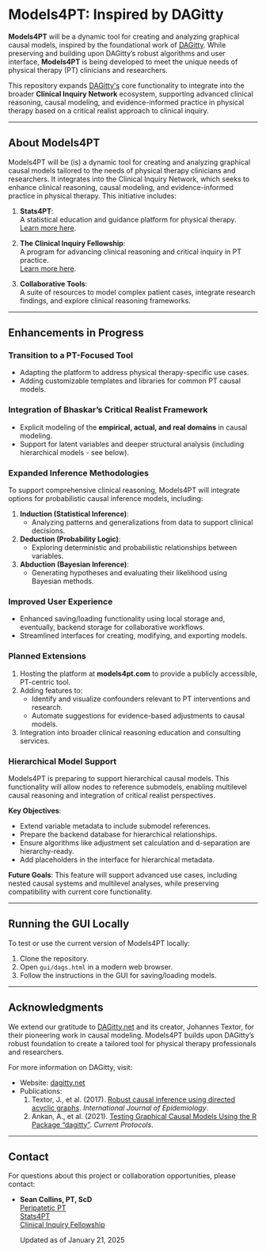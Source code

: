 # Models4PT: Inspired by DAGitty

**Models4PT** will be a dynamic tool for creating and analyzing graphical causal models, inspired by the foundational work of [DAGitty](https://dagitty.net). While preserving and building upon DAGitty’s robust algorithms and user interface, **Models4PT** is being developed to meet the unique needs of physical therapy (PT) clinicians and researchers.

This repository expands [DAGitty's](https://dagitty.net) core functionality to integrate into the broader **Clinical Inquiry Network** ecosystem, supporting advanced clinical reasoning, causal modeling, and evidence-informed practice in physical therapy based on a critical realist approach to clinical inquiry.

---

## **About Models4PT**

Models4PT will be (is) a dynamic tool for creating and analyzing graphical causal models tailored to the needs of physical therapy clinicians and researchers. It integrates into the Clinical Inquiry Network, which seeks to enhance clinical reasoning, causal modeling, and evidence-informed practice in physical therapy. This initiative includes:

1. **Stats4PT**:  
   A statistical education and guidance platform for physical therapy.  
   [Learn more here](https://peripateticpt.substack.com/p/welcome-to-stats4pt).

2. **The Clinical Inquiry Fellowship**:  
   A program for advancing clinical reasoning and critical inquiry in PT practice.  
   [Learn more here](https://peripateticpt.substack.com/p/clinical-inquiry-fellowship).

3. **Collaborative Tools**:  
   A suite of resources to model complex patient cases, integrate research findings, and explore clinical reasoning frameworks.

---

## **Enhancements in Progress**

### **Transition to a PT-Focused Tool**
- Adapting the platform to address physical therapy-specific use cases.
- Adding customizable templates and libraries for common PT causal models.

### **Integration of Bhaskar’s Critical Realist Framework**
- Explicit modeling of the **empirical, actual, and real domains** in causal modeling.
- Support for latent variables and deeper structural analysis (including hierarchical models - see below).

### **Expanded Inference Methodologies**
To support comprehensive clinical reasoning, Models4PT will integrate options for probabilistic causal inference models, including:
1. **Induction (Statistical Inference)**:  
   - Analyzing patterns and generalizations from data to support clinical decisions.
2. **Deduction (Probability Logic)**:  
   - Exploring deterministic and probabilistic relationships between variables.
3. **Abduction (Bayesian Inference)**:  
   - Generating hypotheses and evaluating their likelihood using Bayesian methods.

### **Improved User Experience**
- Enhanced saving/loading functionality using local storage and, eventually, backend storage for collaborative workflows.
- Streamlined interfaces for creating, modifying, and exporting models.

### **Planned Extensions**
1. Hosting the platform at **models4pt.com** to provide a publicly accessible, PT-centric tool.
2. Adding features to:
   - Identify and visualize confounders relevant to PT interventions and research.
   - Automate suggestions for evidence-based adjustments to causal models.
3. Integration into broader clinical reasoning education and consulting services.

### Hierarchical Model Support

Models4PT is preparing to support hierarchical causal models. This functionality will allow nodes to reference submodels, enabling multilevel causal reasoning and integration of critical realist perspectives.

**Key Objectives**:
- Extend variable metadata to include submodel references.
- Prepare the backend database for hierarchical relationships.
- Ensure algorithms like adjustment set calculation and d-separation are hierarchy-ready.
- Add placeholders in the interface for hierarchical metadata.

**Future Goals**:
This feature will support advanced use cases, including nested causal systems and multilevel analyses, while preserving compatibility with current core functionality.

---

## **Running the GUI Locally**

To test or use the current version of Models4PT locally:
1. Clone the repository.
2. Open `gui/dags.html` in a modern web browser.
3. Follow the instructions in the GUI for saving/loading models.

---

## **Acknowledgments**

We extend our gratitude to [DAGitty.net](https://dagitty.net) and its creator, Johannes Textor, for their pioneering work in causal modeling. Models4PT builds upon DAGitty’s robust foundation to create a tailored tool for physical therapy professionals and researchers.

For more information on DAGitty, visit:
- Website: [dagitty.net](https://dagitty.net)
- Publications:
  1. Textor, J., et al. (2017). [Robust causal inference using directed acyclic graphs](https://doi.org/10.1093/ije/dyw341). *International Journal of Epidemiology*.
  2. Ankan, A., et al. (2021). [Testing Graphical Causal Models Using the R Package “dagitty”](https://doi.org/10.1002/cpz1.45). *Current Protocols*.

---

## **Contact**

For questions about this project or collaboration opportunities, please contact:
- **Sean Collins, PT, ScD**  
  [Peripatetic PT](https://peripateticpt.substack.com/)  
  [Stats4PT](https://peripateticpt.substack.com/p/welcome-to-stats4pt)  
  [Clinical Inquiry Fellowship](https://peripateticpt.substack.com/p/clinical-inquiry-fellowship)  

  Updated as of January 21, 2025
